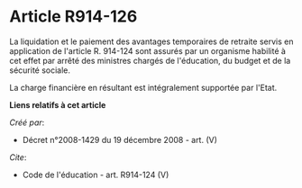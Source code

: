 # Article R914-126

La liquidation et le paiement des avantages temporaires de retraite servis en application de l'article R. 914-124 sont
assurés par un organisme habilité à cet effet par arrêté des ministres chargés de l'éducation, du budget et de la sécurité
sociale. 

La charge financière en résultant est intégralement supportée par l'Etat.

**Liens relatifs à cet article**

_Créé par_:

  - Décret n°2008-1429 du 19 décembre 2008 - art. (V)

_Cite_:

  - Code de l'éducation - art. R914-124 (V)
